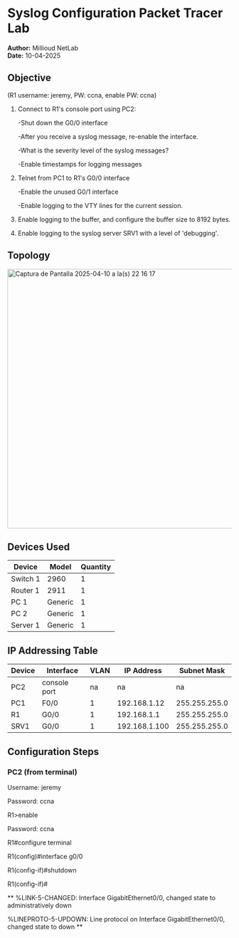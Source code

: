 # Syslog Configuration Packet Tracer Lab

**Author:** Millioud NetLab  
**Date:** 10-04-2025  

## Objective

(R1 username: jeremy, PW: ccna, enable PW: ccna)

1. Connect to R1's console port using PC2:
   
     -Shut down the G0/0 interface
   
     -After you receive a syslog message, re-enable the interface.
   
     -What is the severity level of the syslog messages?
   
     -Enable timestamps for logging messages

3. Telnet from PC1 to R1's G0/0 interface
   
     -Enable the unused G0/1 interface
   
     -Enable logging to the VTY lines for the current session.

5. Enable logging to the buffer, and configure the buffer size to 8192 bytes.

6. Enable logging to the syslog server SRV1 with a level of 'debugging'.
 
## Topology

<img width="583" alt="Captura de Pantalla 2025-04-10 a la(s) 22 16 17" src="https://github.com/user-attachments/assets/d387e91c-1eb2-4659-9b17-18ba980b52fd" />

## Devices Used

| Device         | Model        | Quantity |
|----------------|--------------|----------|
| Switch 1         | 2960         | 1        |
| Router 1| 2911         | 1        |
| PC 1           | Generic      | 1        |
| PC 2           | Generic      | 1        |
| Server 1           | Generic      | 1        |

## IP Addressing Table

| Device | Interface | VLAN | IP Address     | Subnet Mask       |
|--------|-----------|------|----------------|-------------------|
| PC2    | console port   | na   | na  | na    |
| PC1    | F0/0   | 1   | 192.168.1.12  | 255.255.255.0    |
| R1    | G0/0   | 1   | 192.168.1.1  | 255.255.255.0    |
| SRV1    | G0/0   | 1   | 192.168.1.100  | 255.255.255.0    |

## Configuration Steps

### PC2 (from terminal)

Username: jeremy

Password: ccna

R1>enable

Password: ccna

R1#configure terminal

R1(config)#interface g0/0

R1(config-if)#shutdown

R1(config-if)#

** %LINK-5-CHANGED: Interface GigabitEthernet0/0, changed state to administratively down

%LINEPROTO-5-UPDOWN: Line protocol on Interface GigabitEthernet0/0, changed state to down **














